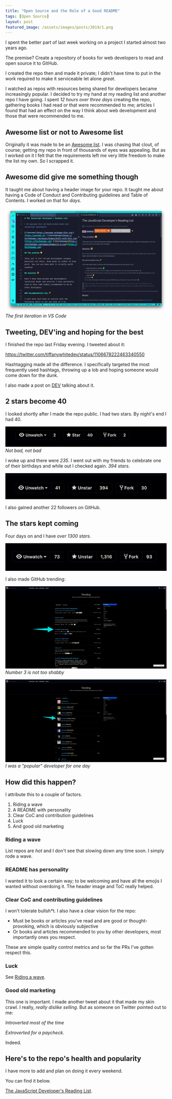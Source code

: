 ```yaml
---
title: "Open Source and the Role of a Good README"
tags: [Open Source]
layout: post
featured_image: /assets/images/posts/2019/1.png
---
```


I spent the better part of last week working on a project I started almost two years ago.

The premise? Create a repository of books for web developers to read and open source it to GitHub.

I created the repo then and made it private; I didn't have time to put in the work required to make it serviceable let alone *great*.

I watched as repos with resources being shared for developers became increasingly popular. I decided to try my hand at my reading list and another repo I have going. I spent *12 hours over three days* creating the repo, gathering books I had read or that were recommended to me; articles I found that had an effect on the way I think about web development and those that were recommended to me.

## Awesome list or not to Awesome list

Originally it was made to be an [Awesome list](https://github.com/sindresorhus/awesome). I was chasing that clout, of course; getting my repo in front of thousands of eyes was appealing. But as I worked on it I felt that the requirements left me very little freedom to make the list my own. So I scrapped it.

## Awesome did give me something though

It taught me about having a header image for your repo. It taught me about having a Code of Conduct and Contributing guidelines and Table of Contents. I worked on that for *days*.

![](/assets/images/posts/2019/1screen.png)
*The first iteration in VS Code*

## Tweeting, DEV'ing and hoping for the best

I finished the repo last Friday evening. I tweeted about it:

https://twitter.com/tiffanywhitedev/status/1106678222463340550

Hashtagging made all the difference. I specifically targeted the most frequently used hashtags, throwing up a lob and hoping someone would come down for the dunk.

I also made a post on [DEV](https://dev.to/twhite/the-javascript-developers-reading-list-3fmp) talking about it.

## 2 stars become 40

I looked shortly after I made the repo public. I had two stars. By night's end I had 40.

![](/assets/images/posts/2019/2screen.png)
*Not bad, not bad*

I woke up and there were *235*. I went out with my friends to celebrate one of their birthdays and while out I checked again. *394 stars*.

![](/assets/images/posts/2019/3screen.png)

I also gained another 22 followers on GitHub.

## The stars kept coming

Four days on and I have *over 1300 stars*.

![](/assets/images/posts/2019/4screen.png)

I also made GitHub trending:

![](/assets/images/posts/2019/5screen.png)
*Number 3 is not too shabby*

![](/assets/images/posts/2019/6screen.png)
*I was a "popular" developer for one day*

## How did this happen?

I attribute this to a couple of factors.

1. Riding a wave
2. A README with personality
3. Clear CoC and contribution guidelines
4. Luck
5. And good old marketing

### Riding a wave

List repos are *hot* and I don't see that slowing down any time soon. I simply rode a wave.

### README has personality

I wanted it to look a certain way; to be welcoming and have all the emojis I wanted without overdoing it. The header image and ToC really helped.

### Clear CoC and contributing guidelines

I won't tolerate bullsh*t. I also have a clear vision for the repo:

- Must be books or articles you've read and are good or thought-provoking, which is obviously subjective
- Or books and articles recommended to you by other developers, most importantly ones you respect.

These are simple quality control metrics and so far the PRs I've gotten respect this.

### Luck

See [Riding a wave](#Riding-a-wave).

### Good old marketing

This one is important. I made another tweet about it that made my skin crawl. I really, *really dislike selling*. But as someone on Twitter pointed out to me:

*Introverted most of the time*

*Extroverted for a paycheck*.

Indeed.

## Here's to the repo's health and popularity

I have more to add and plan on doing it every weekend.

You can find it below.

[The JavaScript Developer's Reading List](https://github.com/twhite96/js-dev-reads).




